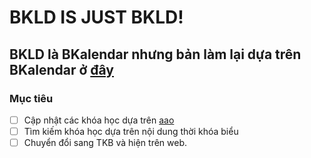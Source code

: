 # BKLD IS JUST BKLD!
## BKLD là BKalendar nhưng bản làm lại dựa trên BKalendar ở [đây](https://github.com/bkalendar)
### Mục tiêu
- [ ] Cập nhật các khóa học dựa trên [aao](http://aao.hcmut.edu.vn/)
- [ ] Tìm kiếm khóa học dựa trên nội dung thời khóa biểu
- [ ] Chuyển đổi sang TKB và hiện trên web.